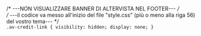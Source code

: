 /* ---NON VISUALIZZARE BANNER DI ALTERVISTA NEL FOOTER--- */  
/* ---il codice va messo all'inizio del file "style.css" (più o meno alla riga 56) del vostro tema--- */  
`.av-credit-link {
    visibility: hidden;
    display: none;
}`
